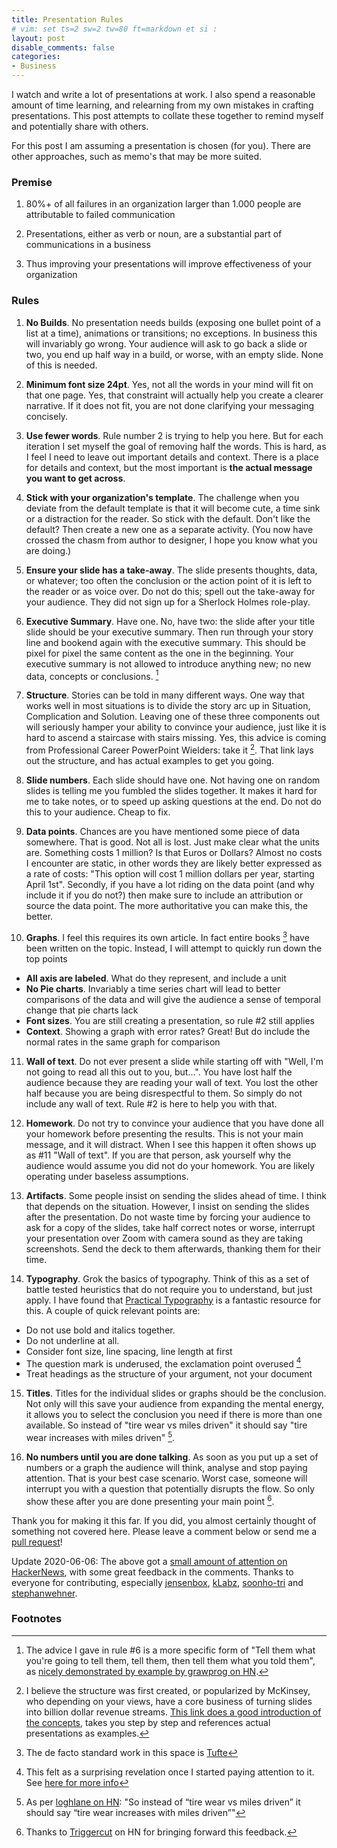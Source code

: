 ```yaml
---
title: Presentation Rules
# vim: set ts=2 sw=2 tw=80 ft=markdown et si :
layout: post
disable_comments: false
categories:
- Business
---
```

I watch and write a lot of presentations at work.  I also spend a reasonable
amount of time learning, and relearning from my own mistakes in crafting
presentations. This post attempts to collate these together to remind myself and
potentially share with others.

For this post I am assuming a presentation is chosen (for you). There are other
approaches, such as memo's that may be more suited.

### Premise
1. 80%+ of all failures in an organization larger than 1.000 people are
attributable to failed communication

2. Presentations, either as verb or noun, are a substantial part of
communications in a business

3. Thus improving your presentations will improve effectiveness of your
organization

### Rules
1. **No Builds**.
No presentation needs builds (exposing one bullet point of a list at a time),
animations or transitions; no exceptions. In business this will invariably go
wrong. Your audience will ask to go back a slide or two, you end up half way in
a build, or worse, with an empty slide.  None of this is needed.

2. **Minimum font size 24pt**.
Yes, not all the words in your mind will fit on that one page. Yes, that
constraint will actually help you create a clearer narrative. If it does not
fit, you are not done clarifying your messaging concisely.

3. **Use fewer words**.
Rule number 2 is trying to help you here. But for each iteration I set myself
the goal of removing half the words. This is hard, as I feel I need to leave out
important details and context. There is a place for details and context, but the
most important is **the actual message you want to get across**.

4. **Stick with your organization's template**.
The challenge when you deviate from the default template is that it will become
cute, a time sink or a distraction for the reader. So stick with the default.
Don't like the default? Then create a new one as a separate activity. (You now
have crossed the chasm from author to designer, I hope you know what you are
doing.)

5. **Ensure your slide has a take-away**.
The slide presents thoughts, data, or whatever; too often the conclusion or the
action point of it is left to the reader or as voice over. Do not do this; spell
out the take-away for your audience. They did not sign up for a Sherlock Holmes
role-play.

6. **Executive Summary**.
Have one. No, have two: the slide after your title slide should be your
executive summary. Then run through your story line and bookend again with the
executive summary. This should be pixel for pixel the same content as the one in
the beginning. Your executive summary is not allowed to introduce anything new;
no new data, concepts or conclusions. [^6]

7. **Structure**.
Stories can be told in many different ways. One way that works well in most
situations is to divide the story arc up in Situation, Complication and
Solution. Leaving one of these three components out will seriously hamper your
ability to convince your audience, just like it is hard to ascend a staircase
with stairs missing. Yes, this advice is coming from Professional Career
PowerPoint Wielders: take it [^1]. That link lays out the structure, and has
actual examples to get you going.

8. **Slide numbers**.
Each slide should have one. Not having one on random slides is telling me you
fumbled the slides together. It makes it hard for me to take notes, or to speed
up asking questions at the end. Do not do this to your audience. Cheap to fix.

9. **Data points**.
Chances are you have mentioned some piece of data somewhere. That is good. Not
all is lost. Just make clear what the units are. Something costs 1 million? Is
that Euros or Dollars? Almost no costs I encounter are static, in other words
they are likely better expressed as a rate of costs: "This option will cost 1
million dollars per year, starting April 1st".  Secondly, if you have a lot
riding on the data point (and why include it if you do not?) then make sure to
include an attribution or source the data point. The more authoritative you can
make this, the better.

10. **Graphs**.
I feel this requires its own article. In fact entire books [^2] have been
written on the topic.  Instead, I will attempt to quickly run down the top
points
* **All axis are labeled**. What do they represent, and include a unit
* **No Pie charts**. Invariably a time series chart will lead to better comparisons
  of the data and will give the audience a sense of temporal change that pie
  charts lack
* **Font sizes**. You are still creating a presentation, so rule #2 still
  applies
* **Context**. Showing a graph with error rates? Great! But do include the
  normal rates in the same graph for comparison

11. **Wall of text**.
Do not ever present a slide while starting off with "Well, I'm not going to read
all this out to you, but...". You have lost half the audience because they are
reading your wall of text. You lost the other half because you are being
disrespectful to them. So simply do not include any wall of text. Rule #2 is
here to help you with that.

12. **Homework**.
Do not try to convince your audience that you have done all your homework before
presenting the results. This is not your main message, and it will distract.
When I see this happen it often shows up as #11 "Wall of text".  If you are that
person, ask yourself why the audience would assume you did not do your homework.
You are likely operating under baseless assumptions.

13. **Artifacts**.
Some people insist on sending the slides ahead of time. I think that depends on
the situation. However, I insist on sending the slides after the presentation.
Do not waste time by forcing your audience to ask for a copy of the slides, take
half correct notes or worse, interrupt your presentation over Zoom with camera
sound as they are taking screenshots. Send the deck to them afterwards, thanking
them for their time.

14. **Typography**.
Grok the basics of typography. Think of this as a set of battle tested
heuristics that do not require you to understand, but just apply. I have found
that [Practical
Typography](https://practicaltypography.com/summary-of-key-rules.html) is a
fantastic resource for this. A couple of quick relevant points are:
 * Do not use bold and italics together.
 * Do not underline at all.
 * Consider font size, line spacing, line length at first
 * The question mark is underused, the exclamation point overused [^3]
 * Treat headings as the structure of your argument, not your document

15. **Titles**.
Titles for the individual slides or graphs should be the conclusion. Not only
will this save your audience from expanding the mental energy, it allows you to
select the conclusion you need if there is more than one available.  So instead
of "tire wear vs miles driven" it should say "tire wear increases with miles
driven" [^4].

16. **No numbers until you are done talking**.
As soon as you put up a set of numbers or a graph the audience will think,
analyse and stop paying attention. That is your best case scenario. Worst case,
someone will interrupt you with a question that potentially disrupts the flow.
So only show these after you are done presenting your main point [^5].

Thank you for making it this far. If you did, you almost certainly thought of
something not covered here. Please leave a comment below or send me a [pull
request](https://github.com/ojilles/jilles.net/blob/master/_posts/2020-06-05-presentation-rules.md)!

Update 2020-06-06: The above got a [small amount of attention on
HackerNews](https://news.ycombinator.com/item?id=23434611), with some great
feedback in the comments. Thanks to everyone for contributing, especially
[jensenbox](https://github.com/ojilles/jilles.net/pull/4),
[kLabz](https://github.com/ojilles/jilles.net/pull/5),
[soonho-tri](https://github.com/ojilles/jilles.net/pull/6) and
[stephanwehner](https://github.com/ojilles/jilles.net/pull/7).

### Footnotes
[^1]: I believe the structure was first created, or popularized by McKinsey, who depending on your views, have a core business of turning slides into billion dollar revenue streams. [This link does a good introduction of the concepts](https://speakingsherpa.com/how-to-tell-a-business-story-using-the-mckinsey-situation-complication-resolution-scr-framework/), takes you step by step and references actual presentations as examples.
[^2]: The de facto standard work in this space is [Tufte](https://www.edwardtufte.com/tufte/books_vdqi)
[^3]: This felt as a surprising revelation once I started paying attention to it. See [here for more info](https://practicaltypography.com/question-marks-and-exclamation-points.html)
[^4]: As per [loghlane on HN](https://news.ycombinator.com/item?id=23435578): "So instead of “tire wear vs miles driven” it should say “tire wear increases with miles driven”"
[^5]: Thanks to [Triggercut](https://news.ycombinator.com/item?id=23436348) on HN for bringing forward this feedback.
[^6]: The advice I gave in rule #6 is a more specific form of "Tell them what you're going to tell them, tell them, then tell them what you told them", as [nicely demonstrated by example by grawprog on HN](https://news.ycombinator.com/item?id=23435371).
